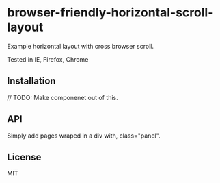 # browser-friendly-horizontal-scroll-layout

  Example horizontal layout with cross browser scroll.
  
  Tested in IE, Firefox, Chrome

## Installation

  // TODO: Make componenet out of this.

## API

  Simply add pages wraped in a div with, class="panel".

## License

  MIT
